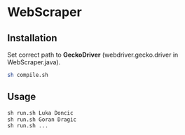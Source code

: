 # WebScraper

## Installation
Set correct path to **GeckoDriver** (webdriver.gecko.driver in WebScraper.java).
```bash
sh compile.sh
```

## Usage

```python
sh run.sh Luka Doncic
sh run.sh Goran Dragic
sh run.sh ...
```